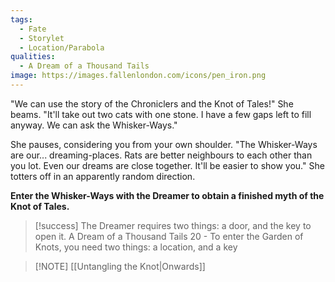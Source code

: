 ```yaml
---
tags:
  - Fate
  - Storylet
  - Location/Parabola
qualities:
  - A Dream of a Thousand Tails
image: https://images.fallenlondon.com/icons/pen_iron.png
---
```

"We can use the story of the Chroniclers and the Knot of Tales!" She beams. "It'll take out two cats with one stone. I have a few gaps left to fill anyway. We can ask the Whisker-Ways."

She pauses, considering you from your own shoulder. "The Whisker-Ways are our... dreaming-places. Rats are better neighbours to each other than you lot. Even our dreams are close together. It'll be easier to show you." She totters off in an apparently random direction.

**Enter the Whisker-Ways with the Dreamer to obtain a finished myth of the Knot of Tales.**


> [!success]
>  The Dreamer requires two things: a door, and the key to open it.
> A Dream of a Thousand Tails 20 - To enter the Garden of Knots, you need two things: a location, and a key


> [!NOTE] [[Untangling the Knot|Onwards]]
